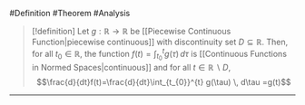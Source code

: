#Definition #Theorem #Analysis 

> [!definition]
> Let $g:\mathbb{R} \to \mathbb{R}$ be [[Piecewise Continuous Function|piecewise continuous]] with discontinuity set $D \subseteq \mathbb{R}$. Then, for all $t_{0}\in \mathbb{R}$, the function $f(t)=\int_{t_{0}}^{t} g(\tau) \, d\tau$ is [[Continuous Functions in Normed Spaces|continuous]] and for all $t\in \mathbb{R} \backslash D$, $$\frac{d}{dt}f(t)=\frac{d}{dt}\int_{t_{0}}^{t} g(\tau) \, d\tau =g(t)$$
---
